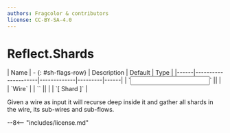 ```yaml
---
authors: Fragcolor & contributors
license: CC-BY-SA-4.0
---
```



# Reflect.Shards

<div class="sh-parameters" markdown="1">
| Name | - {: #sh-flags-row} | Description | Default | Type |
|------|---------------------|-------------|---------|------|
| `<input>` || | | `Wire` |
| `<output>` || | | `[ Shard ]` |

</div>

Given a wire as input it will recurse deep inside it and gather all shards in the wire, its sub-wires and sub-flows.

--8<-- "includes/license.md"

